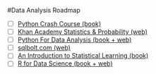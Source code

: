 #Data Analysis Roadmap
- [ ] [Python Crash Course (book)](https://nostarch.com/python-crash-course-3rd-edition)
- [ ] [Khan Academy Statistics & Probability (web)](https://www.khanacademy.org/math/statistics-probability)
- [ ] [Python For Data Analysis (book + web)](https://wesmckinney.com/book/)
- [ ] [sqlbolt.com (web)](https://sqlbolt.com/)
- [ ] [An Introduction to Statistical Learning (book)](https://www.statlearning.com/)
- [ ] [R for Data Science (book + web)](https://r4ds.hadley.nz/)

